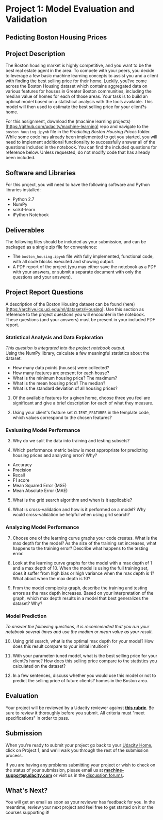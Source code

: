 # Project 1: Model Evaluation and Validation
## Pedicting Boston Housing Prices

## Project Description

The Boston housing market is highly competitive, and you want to be the best real estate agent in the area. To compete with your peers, you decide to leverage a few basic machine learning concepts to assist you and a client with finding the best selling price for their home. Luckily, you?ve come across the Boston Housing dataset which contains aggregated data on various features for houses in Greater Boston communities, including the median value of homes for each of those areas. Your task is to build an optimal model based on a statistical analysis with the tools available. This model will then used to estimate the best selling price for your client?s home.
				
For this assignment, download the (machine learning projects)[https://github.com/udacity/machine-learning] repo and navigate to the `boston_housing.ipynb` file in the *Predicting Boston Housing Prices* folder. While some code has already been implemented to get you started, you will need to implement additional functionality to successfully answer all of the questions included in the notebook. You can find the included questions for reference below. Unless requested, do not modify code that has already been included.

## Software and Libraries
For this project, you will need to have the following software and Python libraries installed:

- Python 2.7
- NumPy
- scikit-learn
- iPython Notebook

## Deliverables
The following files should be included as your submission, and can be packaged as a single zip file for convenience:
- The `boston_housing.ipynb` file with fully implemented, functional code, with all code blocks executed and showing output.
- A PDF report of the project (you may either save the notebook as a PDF with your answers, or submit a separate document with only the questions and your answers).

## Project Report Questions
A description of the Boston Housing dataset can be found (here)[https://archive.ics.uci.edu/ml/datasets/Housing]. Use this section as reference to the project questions you will encounter in the notebook. These questions (and your answers) must be present in your included PDF report.

### Statistical Analysis and Data Exploration
*This question is integrated into the project notebook output.*  
Using the NumPy library, calculate a few meaningful statistics about the dataset:

- How many data points (houses) were collected?
- How many features are present for each house?
- What is the minimum housing price? The maximum?
- What is the mean housing price? The median?
- What is the standard deviation of all housing prices?

1) Of the available features for a given home, choose three you feel are significant and give a brief description for each of what they measure. 

2) Using your client's feature set `CLIENT_FEATURES` in the template code, which values correspond to the chosen features?

### Evaluating Model Performance
3) Why do we split the data into training and testing subsets? 

4) Which performance metric below is most appropriate for predicting housing prices and analyzing error? Why?

- Accuracy
- Precision
- Recall
- F1 score
- Mean Squared Error (MSE)
- Mean Absolute Error (MAE)

5) What is the grid search algorithm and when is it applicable?

6) What is cross-validation and how is it performed on a model? Why would cross-validation be helpful when using grid search?

### Analyzing Model Performance
7) Choose one of the learning curve graphs your code creates. What is the max depth for the model? As the size of the training set increases, what happens to the training error? Describe what happens to the testing error.

8) Look at the learning curve graphs for the model with a max depth of 1 and a max depth of 10. When the model is using the full training set, does it suffer from high bias or high variance when the max depth is 1? What about when the max depth is 10?

9) From the model complexity graph, describe the training and testing errors as the max depth increases. Based on your interpretation of the graph, which max depth results in a model that best generalizes the dataset? Why?

### Model Prediction
*To answer the following questions, it is recommended that you run your notebook several times and use the median or mean value as your result.*

10) Using grid search, what is the optimal max depth for your model? How does this result compare to your initial intuition?

11) With your parameter-tuned model, what is the best selling price for your client?s home? How does this selling price compare to the statistics you calculated on the dataset? 

12) In a few sentences, discuss whether you would use this model or not to predict the selling price of future clients? homes in the Boston area.

## Evaluation
Your project will be reviewed by a Udacity reviewer against **<a href="https://docs.google.com/document/d/1b3u3HV2xMBAH7SQxdMPzr2QUaBJU8oeiCNdNh3AWLVY/pub?embedded=true" target="_blank"> this rubric</a>**. Be sure to review it thoroughly before you submit. All criteria must "meet specifications" in order to pass.

## Submission
When you're ready to submit your project go back to your <a href="https://www.udacity.com/me" target="_blank">Udacity Home</a>, click on Project 1, and we'll walk you through the rest of the submission process.

If you are having any problems submitting your project or wish to check on the status of your submission, please email us at **machine-support@udacity.com** or visit us in the <a href="http://discussions.udacity.com" target="_blank">discussion forums</a>.

## What's Next?
You will get an email as soon as your reviewer has feedback for you. In the meantime, review your next project and feel free to get started on it or the courses supporting it!
